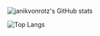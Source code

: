 ![janikvonrotz's GitHub stats](https://github-readme-stats.vercel.app/api?username=janikvonrotz&theme=dark)

![Top Langs](https://github-readme-stats.vercel.app/api/top-langs/?username=janikvonrotz&theme=dark)

